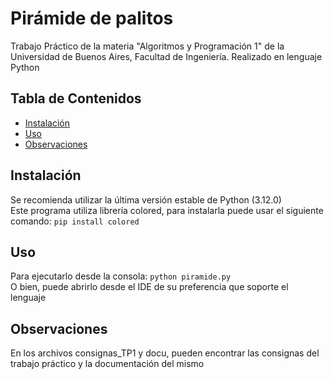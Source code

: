 # Pirámide de palitos
Trabajo Práctico de la materia "Algoritmos y Programación 1" de la Universidad de Buenos Aires, Facultad de Ingeniería. Realizado en lenguaje Python

## Tabla de Contenidos

- [Instalación](#instalación)
- [Uso](#uso)
- [Observaciones](#observaciones)

## Instalación
Se recomienda utilizar la última versión estable de Python (3.12.0)  
Este programa utiliza librería colored, para instalarla puede usar el siguiente comando:
```pip install colored```

## Uso
Para ejecutarlo desde la consola:
```python piramide.py```  
O bien, puede abrirlo desde el IDE de su preferencia que soporte el lenguaje

## Observaciones
En los archivos consignas_TP1 y docu, pueden encontrar las consignas del trabajo práctico y la documentación del mismo

